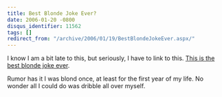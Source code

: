 ```yaml
---
title: Best Blonde Joke Ever?
date: 2006-01-20 -0800
disqus_identifier: 11562
tags: []
redirect_from: "/archive/2006/01/19/BestBlondeJokeEver.aspx/"
---
```


I know I am a bit late to this, but seriously, I have to link to this.
[This is the best blonde joke
ever](http://weblogs.asp.net/jgalloway/archive/2006/01/20/436045.aspx).

Rumor has it I was blond once, at least for the first year of my life.
No wonder all I could do was dribble all over myself.

